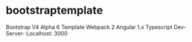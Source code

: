 # bootstraptemplate
Bootstrap V4 Alpha 6 Template 
Webpack 2
Angular 1.x
Typescript
Dev-Server- Localhost: 3000

